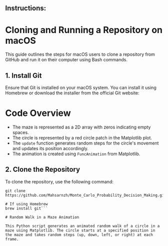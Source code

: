 ## Instructions:

# Cloning and Running a Repository on macOS

This guide outlines the steps for macOS users to clone a repository from GitHub and run it on their computer using Bash commands.

## 1. Install Git

Ensure that Git is installed on your macOS system. You can install it using Homebrew or download the installer from the official Git website:

# Code Overview

- The maze is represented as a 2D array with zeros indicating empty spaces.
- The circle is represented by a red circle patch in the Matplotlib plot.
- The `update` function generates random steps for the circle's movement and updates its position accordingly.
- The animation is created using `FuncAnimation` from Matplotlib.

## 2. Clone the Repository
To clone the repository, use the following command:
```
git clone https://github.com/Mahsarnzh/Monte_Carlo_Probability_Decision_Making.git
```


```
# If using Homebrew
brew install git```

# Random Walk in a Maze Animation

This Python script generates an animated random walk of a circle in a maze using Matplotlib. The circle starts at a specified position in the maze and takes random steps (up, down, left, or right) at each frame.
